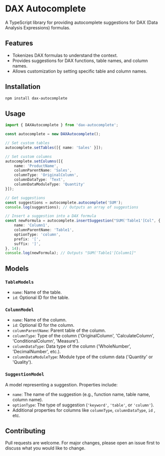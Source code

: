 # DAX Autocomplete

A TypeScript library for providing autocomplete suggestions for DAX (Data Analysis Expressions) formulas.

## Features

- Tokenizes DAX formulas to understand the context.
- Provides suggestions for DAX functions, table names, and column names.
- Allows customization by setting specific table and column names.

## Installation

```bash
npm install dax-autocomplete
```

## Usage

```typescript
import { DAXAutocomplete } from 'dax-autocomplete';

const autocomplete = new DAXAutocomplete();

// Set custom tables
autocomplete.setTables([{ name: 'Sales' }]);

// Set custom columns
autocomplete.setColumns([{ 
    name: 'ProductName', 
    columnParentName: 'Sales', 
    columnType: 'OriginalColumn', 
    columnDataType: 'Text', 
    columnDataModuleType: 'Quantity' 
}]);

// Get suggestions
const suggestions = autocomplete.autocomplete('SUM');
console.log(suggestions); // Outputs an array of suggestions

// Insert a suggestion into a DAX formula
const newFormula = autocomplete.insertSuggestion("SUM('Table1'[Col", {
    name: 'Column1',
    columnParentName: 'Table1',
    optionType: 'column',
    prefix: '[',
    suffix: ']',
}, 14);
console.log(newFormula); // Outputs "SUM('Table1'[Column1]"
```

## Models

### `TableModels`

- `name`: Name of the table.
- `id`: Optional ID for the table.

### `ColumnModel`

- `name`: Name of the column.
- `id`: Optional ID for the column.
- `columnParentName`: Parent table of the column.
- `columnType`: Type of the column ('OriginalColumn', 'CalculateColumn', 'ConditionalColumn', 'Measure').
- `columnDataType`: Data type of the column ('WholeNumber', 'DecimalNumber', etc.).
- `columnDataModuleType`: Module type of the column data ('Quantity' or 'Quality').

### `SuggestionModel`

A model representing a suggestion. Properties include:

- `name`: The name of the suggestion (e.g., function name, table name, column name).
- `optionType`: The type of suggestion (`'keyword'`, `'table'`, or `'column'`).
- Additional properties for columns like `columnType`, `columnDataType`, `id` , etc.

## Contributing

Pull requests are welcome. For major changes, please open an issue first to discuss what you would like to change.
